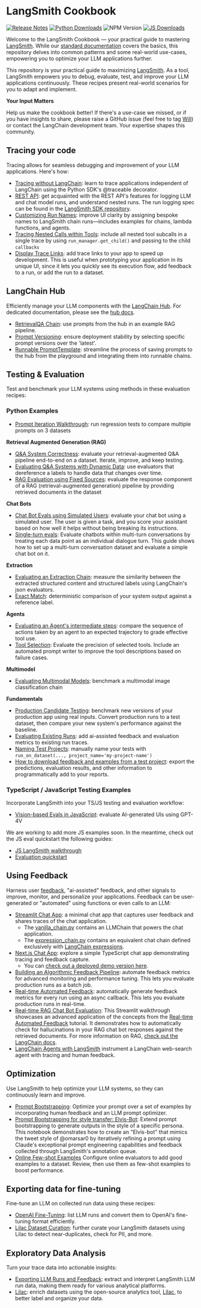 # LangSmith Cookbook

[![Release Notes](https://img.shields.io/github/release/langchain-ai/langsmith-sdk?logo=python)](https://github.com/langchain-ai/langsmith-sdk/releases)
 [![Python Downloads](https://static.pepy.tech/badge/langsmith/month)](https://pepy.tech/project/langsmith) ![NPM Version](https://img.shields.io/npm/v/langsmith?logo=npm) [![JS Downloads](https://img.shields.io/npm/dm/langsmith)](https://www.npmjs.com/package/langsmith)

Welcome to the LangSmith Cookbook — your practical guide to mastering [LangSmith](https://smith.langchain.com/). While our [standard documentation](https://docs.smith.langchain.com/) covers the basics, this repository delves into common patterns and some real-world use-cases, empowering you to optimize your LLM applications further.

This repository is your practical guide to maximizing [LangSmith](https://smith.langchain.com/). As a tool, LangSmith empowers you to debug, evaluate, test, and improve your LLM applications continuously. These recipes present real-world scenarios for you to adapt and implement.

**Your Input Matters**

Help us make the cookbook better! If there's a use-case we missed, or if you have insights to share, please raise a GitHub issue (feel free to tag [Will](https://github.com/hinthornw)) or contact the LangChain development team. Your expertise shapes this community.

## Tracing your code

Tracing allows for seamless debugging and improvement of your LLM applications. Here's how:

- [Tracing without LangChain](./tracing-examples/traceable/tracing_without_langchain.ipynb): learn to trace applications independent of LangChain using the Python SDK's @traceable decorator.
- [REST API](./tracing-examples/rest/rest.ipynb): get acquainted with the REST API's features for logging LLM and chat model runs, and understand nested runs. The run logging spec can be found in the [LangSmith SDK repository](https://github.com/langchain-ai/langsmith-sdk/blob/main/openapi/openapi.yaml).
- [Customizing Run Names](./tracing-examples/runnable-naming/run-naming.ipynb): improve UI clarity by assigning bespoke names to LangSmith chain runs—includes examples for chains, lambda functions, and agents.
- [Tracing Nested Calls within Tools](./tracing-examples/nesting-tools/nest_runs_within_tools.ipynb): include all nested tool subcalls in a single trace by using `run_manager.get_child()` and passing to the child `callbacks`
- [Display Trace Links](./tracing-examples/show-trace-url-streamlit/README.md): add trace links to your app to speed up development. This is useful when prototyping your application in its unique UI, since it lets you quickly see its execution flow, add feedback to a run, or add the run to a dataset.

## LangChain Hub

Efficiently manage your LLM components with the [LangChain Hub](https://smith.langchain.com/hub). For dedicated documentation, please see the [hub docs](https://docs.smith.langchain.com/hub/quickstart).

- [RetrievalQA Chain](./hub-examples/retrieval-qa-chain/retrieval-qa.ipynb): use prompts from the hub in an example RAG pipeline.
- [Prompt Versioning](./hub-examples/retrieval-qa-chain-versioned/prompt-versioning.ipynb): ensure deployment stability by selecting specific prompt versions over the 'latest'.
- [Runnable PromptTemplate](./hub-examples/runnable-prompt/edit-in-playground.ipynb): streamline the process of saving prompts to the hub from the playground and integrating them into runnable chains.

## Testing & Evaluation

Test and benchmark your LLM systems using methods in these evaluation recipes:

### Python Examples


- [Prompt Iteration Walkthrough](./testing-examples/movie-demo/prompt_iteration.ipynb): run regression tests to compare multiple prompts on 3 datasets

**Retrieval Augmented Generation (RAG)**

- [Q&A System Correctness](./testing-examples/qa-correctness/qa-correctness.ipynb): evaluate your retrieval-augmented Q&A pipeline end-to-end on a dataset. Iterate, improve, and keep testing.
- [Evaluating Q&A Systems with Dynamic Data](./testing-examples/dynamic-data/testing_dynamic_data.ipynb): use evaluators that dereference a labels to handle data that changes over time.
- [RAG Evaluation using Fixed Sources](./testing-examples/using-fixed-sources/using_fixed_sources.ipynb): evaluate the response component of a RAG (retrieval-augmented generation) pipeline by providing retrieved documents in the dataset

**Chat Bots**

- [Chat Bot Evals using Simulated Users](./testing-examples/chatbot-simulation/chatbot-simulation.ipynb): evaluate your chat bot using a simulated user. The user is given a task, and you score your assistant based on how well it helps without being breaking its instructions.
- [Single-turn evals](./testing-examples/chat-single-turn/chat_evaluation_single_turn.ipynb): Evaluate chatbots within multi-turn conversations by treating each data point as an individual dialogue turn. This guide shows how to set up a multi-turn conversation dataset and evaluate a simple chat bot on it.

**Extraction**

- [Evaluating an Extraction Chain](./testing-examples/data-extraction/contract-extraction.ipynb): measure the similarity between the extracted structured content and structured labels using LangChain's json evaluators.
- [Exact Match](./testing-examples/exact-match/exact_match.ipynb): deterministic comparison of your system output against a reference label.

**Agents**

- [Evaluating an Agent's intermediate steps](./testing-examples/agent_steps/evaluating_agents.ipynb): compare the sequence of actions taken by an agent to an expected trajectory to grade effective tool use.
- [Tool Selection](./testing-examples/tool-selection/tool-selection.ipynb): Evaluate the precision of selected tools. Include an automated prompt writer to improve the tool descriptions based on failure cases.

**Multimodel**

- [Evaluating Multimodal Models](./testing-examples/multimodal/multimodal.ipynb): benchmark a multimodal image classification chain

**Fundamentals**

- [Production Candidate Testing](./testing-examples/prod-candidate-testing/prod-candidate-testing.ipynb): benchmark new versions of your production app using real inputs. Convert production runs to a test dataset, then compare your new system's performance against the baseline.
- [Evaluating Existing Runs](./testing-examples/evaluate-existing-test-project/evaluate_runs.ipynb): add ai-assisted feedback and evaluation metrics to existing run traces.
- [Naming Test Projects](./testing-examples/naming-test-projects/naming-test-projects.md): manually name your tests with `run_on_dataset(..., project_name='my-project-name')`
- [How to download feedback and examples from a test project](./testing-examples/download-feedback-and-examples/download_example.ipynb): export the predictions, evaluation results, and other information to programmatically add to your reports.


### TypeScript / JavaScript Testing Examples

Incorporate LangSmith into your TS/JS testing and evaluation workflow:

- [Vision-based Evals in JavaScript](./typescript-testing-examples/vision-evals/vision-evals.ipynb): evaluate AI-generated UIs using GPT-4V

We are working to add more JS examples soon. In the meantime, check out the JS eval quickstart the following guides:

- [JS LangSmith walkthrough](https://js.langchain.com/docs/guides/langsmith_evaluation)
- [Evaluation quickstart](https://docs.smith.langchain.com/evaluation/quickstart)

## Using Feedback

Harness user [feedback](https://docs.smith.langchain.com/tracing/faq/logging_feedback), "ai-assisted" feedback, and other signals to improve, monitor, and personalize your applications. Feedback can be user-generated or "automated" using functions or even calls to an LLM:

- [Streamlit Chat App](./feedback-examples/streamlit/README.md): a minimal chat app that captures user feedback and shares traces of the chat application.
  - The [vanilla_chain.py](./feedback-examples/streamlit/vanilla_chain.py) contains an LLMChain that powers the chat application.
  - The [expression_chain.py](./feedback-examples/streamlit/expression_chain.py) contains an equivalent chat chain defined exclusively with [LangChain expressions](https://python.langchain.com/docs/expression_language/).
- [Next.js Chat App](./feedback-examples/nextjs/README.md): explore a simple TypeScript chat app demonstrating tracing and feedback capture.
  - You can [check out a deployed demo version here](https://langsmith-cookbook.vercel.app/).
- [Building an Algorithmic Feedback Pipeline](./feedback-examples/algorithmic-feedback/algorithmic_feedback.ipynb): automate feedback metrics for advanced monitoring and performance tuning. This lets you evaluate production runs as a batch job.
- [Real-time Automated Feedback](./feedback-examples/realtime-algorithmic-feedback/realtime_feedback.ipynb): automatically generate feedback metrics for every run using an async callback. This lets you evaluate production runs in real-time.
- [Real-time RAG Chat Bot Evaluation](./feedback-examples/streamlit-realtime-feedback/README.md): This Streamlit walkthrough showcases an advanced application of the concepts from the [Real-time Automated Feedback](./feedback-examples/realtime-algorithmic-feedback/realtime_feedback.ipynb) tutorial. It demonstrates how to automatically check for hallucinations in your RAG chat bot responses against the retrieved documents. For more information on RAG, [check out the LangChain docs](https://python.langchain.com/docs/use_cases/question_answering/).
- [LangChain Agents with LangSmith](./feedback-examples/streamlit-agent/README.md) instrument a LangChain web-search agent with tracing and human feedback.

## Optimization

Use LangSmith to help optimize your LLM systems, so they can continuously learn and improve.

- [Prompt Bootstrapping](./optimization/assisted-prompt-bootstrapping/assisted-prompt-engineering.ipynb): Optimize your prompt over a set of examples by incorporating human feedback and an LLM prompt optimizer.
- [Prompt Bootstrapping for style transfer: Elvis-Bot](./optimization/assisted-prompt-bootstrapping/elvis-bot.ipynb): Extend prompt bootstrapping to generate outputs in the style of a specific persona. This notebook demonstrates how to create an "Elvis-bot" that mimics the tweet style of @omarsar0 by iteratively refining a prompt using Claude's exceptional prompt engineering capabilities and feedback collected through LangSmith's annotation queue.
- [Online Few-shot Examples](./testing-examples/movie-demo/optimization.ipynb) Configure online evaluators to add good examples to a dataset. Review, then use them as few-shot examples to boost performance.

## Exporting data for fine-tuning

Fine-tune an LLM on collected run data using these recipes:

- [OpenAI Fine-Tuning](./fine-tuning-examples/export-to-openai/fine-tuning-on-chat-runs.ipynb): list LLM runs and convert them to OpenAI's fine-tuning format efficiently.
- [Lilac Dataset Curation](./fine-tuning-examples/lilac/lilac.ipynb): further curate your LangSmith datasets using Lilac to detect near-duplicates, check for PII, and more.


## Exploratory Data Analysis

Turn your trace data into actionable insights:

- [Exporting LLM Runs and Feedback](./exploratory-data-analysis/exporting-llm-runs-and-feedback/llm_run_etl.ipynb): extract and interpret LangSmith LLM run data, making them ready for various analytical platforms.
- [Lilac](./exploratory-data-analysis/lilac/lilac.ipynb): enrich datasets using the open-source analytics tool, [Lilac](https://github.com/lilacai/lilac), to better label and organize your data.
